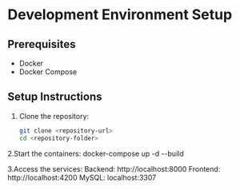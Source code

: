 # Development Environment Setup

## Prerequisites
- Docker
- Docker Compose

## Setup Instructions
1. Clone the repository:
   ```bash
   git clone <repository-url>
   cd <repository-folder>

2.Start the containers:
docker-compose up -d --build

3.Access the services:
Backend: http://localhost:8000
Frontend: http://localhost:4200
MySQL: localhost:3307
